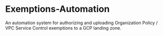 # Exemptions-Automation
An automation system for authorizing and uploading Organization Policy / VPC Service Control exemptions to a GCP landing zone.
